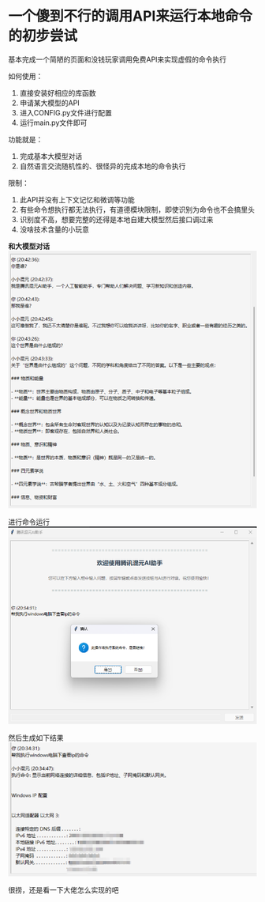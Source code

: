 # 一个傻到不行的调用API来运行本地命令的初步尝试

基本完成一个简陋的页面和没钱玩家调用免费API来实现虚假的命令执行

如何使用：
1. 直接安装好相应的库函数
2. 申请某大模型的API
3. 进入CONFIG.py文件进行配置
4. 运行main.py文件即可

功能就是：
1. 完成基本大模型对话
2. 自然语言交流随机性的、很怪异的完成本地的命令执行

限制：
1. 此API并没有上下文记忆和微调等功能
2. 有些命令想执行都无法执行，有道德模块限制，即使识别为命令也不会搞里头
3. 识别度不高，想要完整的还得是本地自建大模型然后接口调过来
4. 没啥技术含量的小玩意


**和大模型对话**
![](something.png)

进行命令运行
![测试](test1.png)

然后生成如下结果
![结果](test2.png)


很捞，还是看一下大佬怎么实现的吧